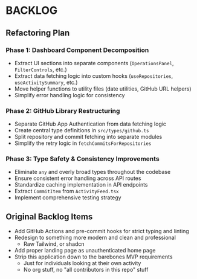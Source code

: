 # BACKLOG

## Refactoring Plan

### Phase 1: Dashboard Component Decomposition
* Extract UI sections into separate components (`OperationsPanel`, `FilterControls`, etc.)
* Extract data fetching logic into custom hooks (`useRepositories`, `useActivitySummary`, etc.)
* Move helper functions to utility files (date utilities, GitHub URL helpers)
* Simplify error handling logic for consistency

### Phase 2: GitHub Library Restructuring
* Separate GitHub App Authentication from data fetching logic
* Create central type definitions in `src/types/github.ts`
* Split repository and commit fetching into separate modules
* Simplify the retry logic in `fetchCommitsForRepositories`

### Phase 3: Type Safety & Consistency Improvements
* Eliminate `any` and overly broad types throughout the codebase
* Ensure consistent error handling across API routes
* Standardize caching implementation in API endpoints
* Extract `CommitItem` from `ActivityFeed.tsx`
* Implement comprehensive testing strategy

## Original Backlog Items

* Add GitHub Actions and pre-commit hooks for strict typing and linting
* Redesign to something more modern and clean and professional
  * Raw Tailwind, or shadcn
* Add proper landing page as unauthenticated home page
* Strip this application down to the barebones MVP requirements
  * Just for individuals looking at their own activity
  * No org stuff, no "all contributors in this repo" stuff

